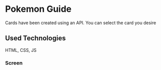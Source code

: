 <h1>Pokemon Guide </h1>

Cards have been created using an API. You can select the card you desire

<h2>Used Technologies </h2>

HTML, CSS, JS

<h3>Screen</h3>
